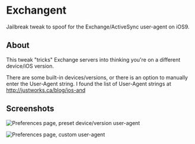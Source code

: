 # Exchangent

Jailbreak tweak to spoof for the Exchange/ActiveSync user-agent on iOS9.

## About

This tweak "tricks" Exchange servers into thinking you're on a different device/iOS version.

There are some built-in devices/versions, or there is an option to manually enter the User-Agent string. I found the list of User-Agent strings at http://justworks.ca/blog/ios-and

## Screenshots

![Preferences page, preset device/version user-agent](https://github.com/derv82/Exchangent/raw/master/screenshots/IMG_1697.PNG)

![Preferences page, custom user-agent](https://github.com/derv82/Exchangent/raw/master/screenshots/IMG_1699.PNG)
